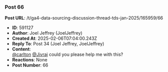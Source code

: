 ### Post 66
**Post URL**: /t/ga4-data-sourcing-discussion-thread-tds-jan-2025/165959/66
- **ID**: 591127
- **Author**: Joel Jeffrey (JoelJeffrey)
- **Created At**: 2025-02-06T07:04:00.243Z
- **Reply To**: Post 34 (Joel Jeffrey, JoelJeffrey)
- **Content**:  
  <a class="mention" href="/u/carlton">@carlton</a> <a class="mention" href="/u/jivraj">@Jivraj</a> could you please help me with this?
- **Reactions**: None
- **Post Number**: 66

